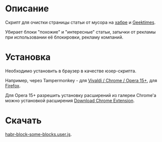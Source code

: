 # Описание

Скрипт для очистки страницы статьи от мусора на [хабре](http://habrahabr.ru/) и [Geektimes](http://geektimes.ru/).

Убирает блоки "похожие" и "интересные" статьи, затычки от рекламы при использовании её блокировки, рекламу компаний.

# Установка

Необходимо установить в браузер в качестве юзер-скрипта.

Например, через Tampermonkey - для [Vivaldi / Chrome / Opera 15+](https://chrome.google.com/webstore/detail/tampermonkey/dhdgffkkebhmkfjojejmpbldmpobfkfo), для [Firefox](https://addons.mozilla.org/en-US/firefox/addon/tampermonkey/).

Для Opera 15+ разрешить установку расширений из галереи Chrome'а можно установкой расширения [Download Chrome Extension](https://addons.opera.com/en/extensions/details/download-chrome-extension-9).

# Скачать

[habr-block-some-blocks.user.js](https://bitbucket.org/liiws/habr-block-some-blocks/downloads/habr-block-some-blocks.user.js).
